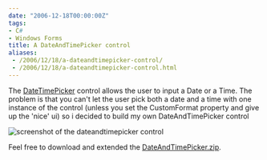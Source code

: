 ```yaml
---
date: "2006-12-18T00:00:00Z"
tags:
- C#
- Windows Forms
title: A DateAndTimePicker control
aliases:
 - /2006/12/18/a-dateandtimepicker-control/
 - /2006/12/18/a-dateandtimepicker-control.html
---
```

The [DateTimePicker](http://msdn2.microsoft.com/en-us/library/system.windows.forms.datetimepicker.aspx) control allows the user to input a Date or a Time. The problem is that you can't let the user pick both a date and a time with one instance of the control (unless you set the CustomFormat property and give up the 'nice' ui) so i decided to build my own DateAndTimePicker control

![screenshot of the dateandtimepicker control](http://www.timvw.be/wp-content/images/dateandtimepicker.jpg)

Feel free to download and extended the [DateAndTimePicker.zip](http://www.timvw.be/wp-content/code/csharp/DateAndTimePicker.zip).
